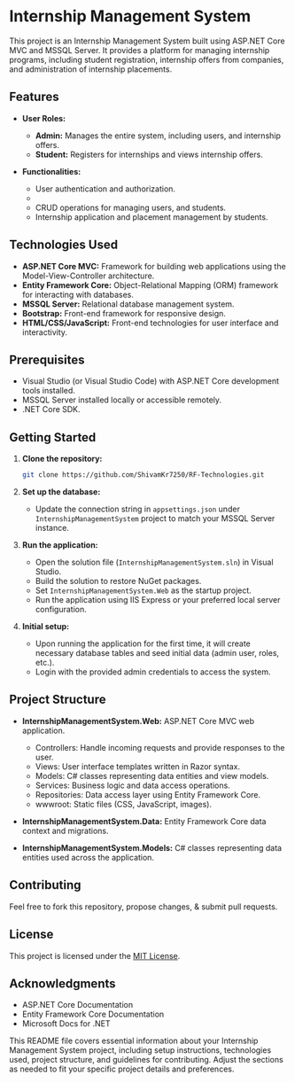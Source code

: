 # Internship Management System

This project is an Internship Management System built using ASP.NET Core MVC and MSSQL Server. It provides a platform for managing internship programs, including student registration, internship offers from companies, and administration of internship placements.

## Features

- **User Roles:**
  - **Admin:** Manages the entire system, including users, and internship offers.
  - **Student:** Registers for  internships and views internship offers.

- **Functionalities:**
  - User authentication and authorization.
  - 
  - CRUD operations for managing users, and students.
  - Internship application and placement management by students.

## Technologies Used

- **ASP.NET Core MVC:** Framework for building web applications using the Model-View-Controller architecture.
- **Entity Framework Core:** Object-Relational Mapping (ORM) framework for interacting with databases.
- **MSSQL Server:** Relational database management system.
- **Bootstrap:** Front-end framework for responsive design.
- **HTML/CSS/JavaScript:** Front-end technologies for user interface and interactivity.

## Prerequisites

- Visual Studio (or Visual Studio Code) with ASP.NET Core development tools installed.
- MSSQL Server installed locally or accessible remotely.
- .NET Core SDK.

## Getting Started

1. **Clone the repository:**
   ```bash
   git clone https://github.com/ShivamKr7250/RF-Technologies.git
   ```
   
2. **Set up the database:**
   - Update the connection string in `appsettings.json` under `InternshipManagementSystem` project to match your MSSQL Server instance.

3. **Run the application:**
   - Open the solution file (`InternshipManagementSystem.sln`) in Visual Studio.
   - Build the solution to restore NuGet packages.
   - Set `InternshipManagementSystem.Web` as the startup project.
   - Run the application using IIS Express or your preferred local server configuration.

4. **Initial setup:**
   - Upon running the application for the first time, it will create necessary database tables and seed initial data (admin user, roles, etc.).
   - Login with the provided admin credentials to access the system.

## Project Structure

- **InternshipManagementSystem.Web:** ASP.NET Core MVC web application.
  - Controllers: Handle incoming requests and provide responses to the user.
  - Views: User interface templates written in Razor syntax.
  - Models: C# classes representing data entities and view models.
  - Services: Business logic and data access operations.
  - Repositories: Data access layer using Entity Framework Core.
  - wwwroot: Static files (CSS, JavaScript, images).

- **InternshipManagementSystem.Data:** Entity Framework Core data context and migrations.

- **InternshipManagementSystem.Models:** C# classes representing data entities used across the application.

## Contributing

Feel free to fork this repository, propose changes, & submit pull requests.

## License

This project is licensed under the [MIT License](LICENSE).

## Acknowledgments

- ASP.NET Core Documentation
- Entity Framework Core Documentation
- Microsoft Docs for .NET


This README file covers essential information about your Internship Management System project, including setup instructions, technologies used, project structure, and guidelines for contributing. Adjust the sections as needed to fit your specific project details and preferences.

